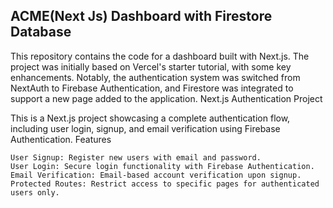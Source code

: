 ## ACME(Next Js) Dashboard with Firestore Database

This repository contains the code for a dashboard built with Next.js. The project was initially based on Vercel's starter tutorial, with some key enhancements. Notably, the authentication system was switched from NextAuth to Firebase Authentication, and Firestore was integrated to support a new page added to the application.
Next.js Authentication Project

This is a Next.js project showcasing a complete authentication flow, including user login, signup, and email verification using Firebase Authentication.
Features

    User Signup: Register new users with email and password.
    User Login: Secure login functionality with Firebase Authentication.
    Email Verification: Email-based account verification upon signup.
    Protected Routes: Restrict access to specific pages for authenticated users only.
    
